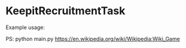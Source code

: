# KeepitRecruitmentTask



Example usage:

PS: python main.py https://en.wikipedia.org/wiki/Wikipedia:Wiki_Game